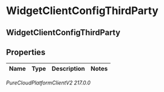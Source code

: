 # WidgetClientConfigThirdParty

## WidgetClientConfigThirdParty

## Properties

|Name | Type | Description | Notes|
|------------ | ------------- | ------------- | -------------|



_PureCloudPlatformClientV2 217.0.0_

